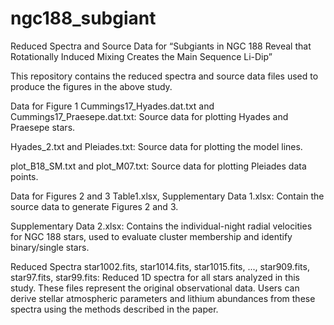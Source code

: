 # ngc188_subgiant
Reduced Spectra and Source Data for
“Subgiants in NGC 188 Reveal that Rotationally Induced Mixing Creates the Main Sequence Li-Dip”

This repository contains the reduced spectra and source data files used to produce the figures in the above study.

Data for Figure 1
Cummings17_Hyades.dat.txt and Cummings17_Praesepe.dat.txt: Source data for plotting Hyades and Praesepe stars.

Hyades_2.txt and Pleiades.txt: Source data for plotting the model lines.

plot_B18_SM.txt and plot_M07.txt: Source data for plotting Pleiades data points.

Data for Figures 2 and 3
Table1.xlsx, Supplementary Data 1.xlsx: Contain the source data to generate Figures 2 and 3.

Supplementary Data 2.xlsx: Contains the individual-night radial velocities for NGC 188 stars, used to evaluate cluster membership and identify binary/single stars.

Reduced Spectra
star1002.fits, star1014.fits, star1015.fits, ..., star909.fits, star97.fits, star99.fits: Reduced 1D spectra for all stars analyzed in this study. These files represent the original observational data.
Users can derive stellar atmospheric parameters and lithium abundances from these spectra using the methods described in the paper.

